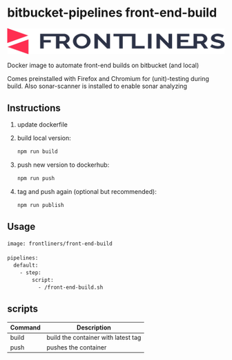 # bitbucket-pipelines front-end-build

[![logo](./logo.png)](https://frontliners.nl)

Docker image to automate front-end builds on bitbucket (and local)

Comes preinstalled with Firefox and Chromium for (unit)-testing during build.
Also sonar-scanner is installed to enable sonar analyzing

## Instructions

1. update dockerfile
2. build local version:

   ```sh
   npm run build
   ```

3. push new version to dockerhub:

   ```sh
   npm run push
   ```

4. tag and push again (optional but recommended):

   ```sh
   npm run publish
   ```

## Usage

```sh
image: frontliners/front-end-build

pipelines:
  default:
    - step:
        script:
          - /front-end-build.sh
```

## scripts

| Command | Description                         |
| ------- | ----------------------------------- |
| build   | build the container with latest tag |
| push    | pushes the container                |
